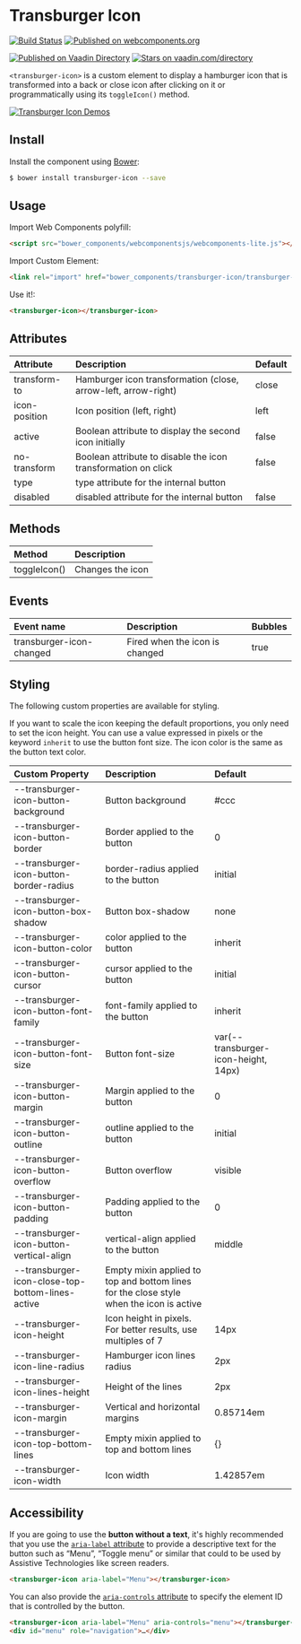 # Transburger Icon 

[![Build Status](https://img.shields.io/travis/kcmr/transburger-icon/master.svg?style=flat-square)](https://travis-ci.org/kcmr/transburger-icon) 
[![Published on webcomponents.org](https://img.shields.io/badge/webcomponents.org-published-blue.svg?style=flat-square)](https://www.webcomponents.org/element/kcmr/transburger-icon)
  
[![Published on Vaadin  Directory](https://img.shields.io/badge/Vaadin%20Directory-published-00b4f0.svg?style=flat-square)](https://vaadin.com/directory/component/kcmrtransburger-icon)
[![Stars on vaadin.com/directory](https://img.shields.io/vaadin-directory/star/kcmrtransburger-icon.svg?style=flat-square)](https://vaadin.com/directory/component/kcmrtransburger-icon)

`<transburger-icon>` is a custom element to display a hamburger icon that is transformed into a back or close icon after clicking on it or programmatically using its `toggleIcon()` method.

[![Transburger Icon Demos](https://raw.githubusercontent.com/kcmr/transburger-icon/master/transburger-icon-demos.gif)](http://kcmr.github.io/transburger-icon/)

## Install

Install the component using [Bower](http://bower.io/):

```bash
$ bower install transburger-icon --save
```

## Usage

Import Web Components polyfill:

```html
<script src="bower_components/webcomponentsjs/webcomponents-lite.js"></script>
```

Import Custom Element:

```html
<link rel="import" href="bower_components/transburger-icon/transburger-icon.html"> 
```

Use it!:

```html
<transburger-icon></transburger-icon>
```

## Attributes

| Attribute | Description | Default |
|:----------|:------------|:--------|
| transform-to | Hamburger icon transformation (close, arrow-left, arrow-right) | close |
| icon-position | Icon position (left, right) | left |
| active | Boolean attribute to display the second icon initially | false |
| no-transform | Boolean attribute to disable the icon transformation on click | false |
| type | type attribute for the internal button |  |
| disabled | disabled attribute for the internal button | false |

## Methods

| Method | Description |
|:-------|:------------|
| toggleIcon() | Changes the icon |

## Events

| Event name | Description | Bubbles  |
|:-----------|:------------|:---------|
| transburger-icon-changed | Fired when the icon is changed | true |

## Styling

The following custom properties are available for styling.

If you want to scale the icon keeping the default proportions, you only need to set the icon height. You can use a value expressed in pixels or the keyword `inherit` to use the button font size. The icon color is the same as the button text color.

| Custom Property                                  | Description                                                                             | Default                              |
| :----------------------------------------------- | :-------------------------------------------------------------------------------------- | :----------------------------------- |
| --transburger-icon-button-background             | Button background                                                                       | #ccc                                 |
| --transburger-icon-button-border                 | Border applied to the button                                                            | 0                                    |
| --transburger-icon-button-border-radius          | border-radius applied to the button                                                     | initial                              |
| --transburger-icon-button-box-shadow             | Button box-shadow                                                                       | none                                 |
| --transburger-icon-button-color                  | color applied to the button                                                             | inherit                              |
| --transburger-icon-button-cursor                 | cursor applied to the button                                                            | initial                              |
| --transburger-icon-button-font-family            | font-family applied to the button                                                       | inherit                              |
| --transburger-icon-button-font-size              | Button font-size                                                                        | var(--transburger-icon-height, 14px) |
| --transburger-icon-button-margin                 | Margin applied to the button                                                            | 0                                    |
| --transburger-icon-button-outline                | outline applied to the button                                                           | initial                              |
| --transburger-icon-button-overflow               | Button overflow                                                                         | visible                              |
| --transburger-icon-button-padding                | Padding applied to the button                                                           | 0                                    |
| --transburger-icon-button-vertical-align         | vertical-align applied to the button                                                    | middle                               |
| --transburger-icon-close-top-bottom-lines-active | Empty mixin applied to top and bottom lines for the close style when the icon is active |                                      |
| --transburger-icon-height                        | Icon height in pixels. For better results, use multiples of 7                           | 14px                                 |
| --transburger-icon-line-radius                   | Hamburger icon lines radius                                                             | 2px                                  |
| --transburger-icon-lines-height                  | Height of the lines                                                                     | 2px                                  |
| --transburger-icon-margin                        | Vertical and horizontal margins                                                         | 0.85714em                            |
| --transburger-icon-top-bottom-lines              | Empty mixin applied to top and bottom lines                                             | {}                                   |
| --transburger-icon-width                         | Icon width                                                                              | 1.42857em                            |

## Accessibility

If you are going to use the **button without a text**, it's highly recommended that you use the [`aria-label` attribute](http://rawgit.com/w3c/aria/master/aria/aria.html#aria-label) to provide a descriptive text for the button such as “Menu”, “Toggle menu” or similar that could to be used by Assistive Technologies like screen readers.

```html
<transburger-icon aria-label="Menu"></transburger-icon>
```

You can also provide the [`aria-controls` attribute](http://rawgit.com/w3c/aria/master/aria/aria.html#aria-controls) to specify the element ID that is controlled by the button.

```html
<transburger-icon aria-label="Menu" aria-controls="menu"></transburger-icon>
<div id="menu" role="navigation">…</div>
```
